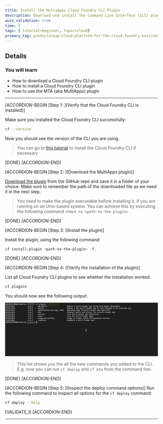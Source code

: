 ```yaml
---
title: Install the MultiApps Cloud Foundry CLI Plugin
description: Download and install the Command Line Interface (CLI) plugin. This plugin allows you to deploy MTA achives from the command line.
auto_validation: true
time: 5
tags: [ tutorial>beginner, topic>cloud]
primary_tag: products>sap-cloud-platform-for-the-cloud-foundry-environment
---
```


## Details
### You will learn
  - How to download a Cloud Foundry CLI plugin
  - How to install a Cloud Foundry CLI plugin
  - How to use the MTA (aka MultiApps) plugin


---

[ACCORDION-BEGIN [Step 1: ](Verify that the Cloud Foundry CLI is installed)]

Make sure you installed the Cloud Foundry CLI successfully:
```Bash
cf --version
```

Now you should see the version of the CLI you are using.


> You can go to [this tutorial](https://developers.sap.com/tutorials/cp-cf-download-cli.html) to install the Cloud Foundry CLI if necessary

[DONE]
[ACCORDION-END]

[ACCORDION-BEGIN [Step 2: ](Download the MultiApps plugin)]

[Download the plugin](https://github.com/cloudfoundry-incubator/multiapps-cli-plugin) from the GitHub repo and save it in a folder of your choice. Make sure to remember the path of the downloaded file as we need it in the next step.

> You need to make the plugin executable before installing it, if you are running on an Unix-based system. You can achieve this by executing the following command `chmod +x <path-to-the-plugin>`

[DONE]
[ACCORDION-END]


[ACCORDION-BEGIN [Step 3: ](Install the plugin)]


Install the plugin, using the following command:
```Bash
cf install-plugin <path-to-the-plugin> -f
```

[DONE]
[ACCORDION-END]

[ACCORDION-BEGIN [Step 4: ](Verify the installation of the plugin)]

List all Cloud Foundry CLI plugins to see whether the installation worked.
```Bash
cf plugins
```
You should now see the following output:

![listed plugins](./cfplugins.png)

> This list shows you the all the new commands you added to the CLI. E.g. now you can run `cf deploy` and `cf mta` from the command line.

[DONE]
[ACCORDION-END]

[ACCORDION-BEGIN [Step 5: ](Inspect the deploy command options)]
Run the following command to inspect all options for the `cf deploy` command:
```Bash
cf deploy --help
```


[VALIDATE_1]
[ACCORDION-END]

---
